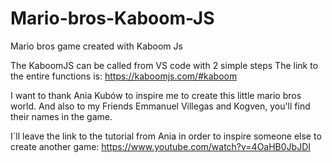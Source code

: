 # Mario-bros-Kaboom-JS
Mario bros game created with Kaboom Js

The KaboomJS can be called from VS code with 2 simple steps
The link to the entire functions is: https://kaboomjs.com/#kaboom

I want to thank Ania Kubów to inspire me to create this little mario bros world. And also to my Friends Emmanuel Villegas and Kogven, you'll find their names in the game.

I´ll leave the link to the tutorial from Ania in order to inspire someone else to create another game: https://www.youtube.com/watch?v=4OaHB0JbJDI
